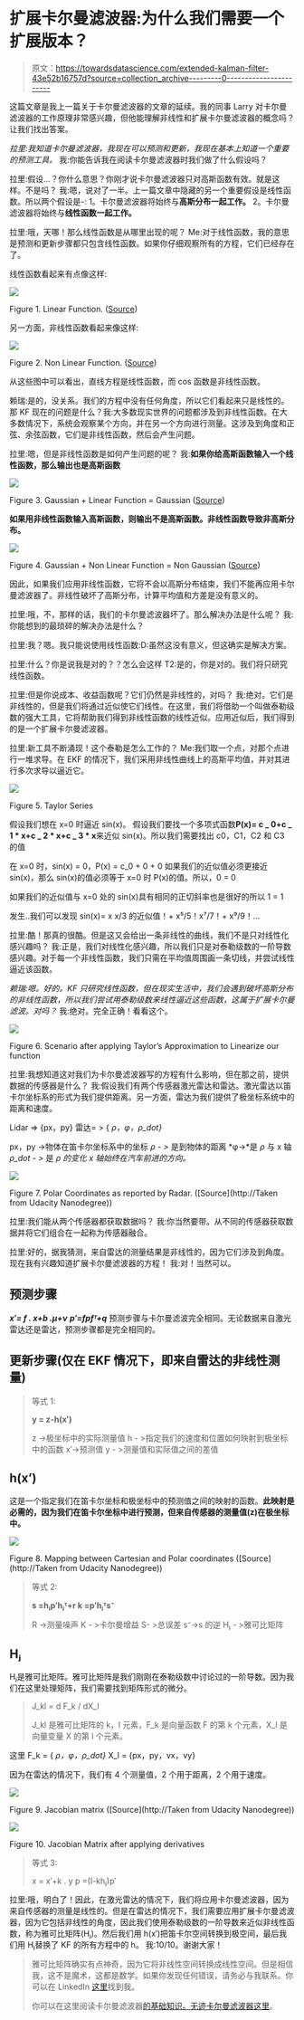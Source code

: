 # 扩展卡尔曼滤波器:为什么我们需要一个扩展版本？

> 原文：<https://towardsdatascience.com/extended-kalman-filter-43e52b16757d?source=collection_archive---------0----------------------->

这篇文章是我上一篇关于卡尔曼滤波器的文章的延续。我的同事 Larry 对卡尔曼滤波器的工作原理非常感兴趣，但他能理解非线性和扩展卡尔曼滤波器的概念吗？让我们找出答案。

*拉里:我知道卡尔曼滤波器，我现在可以预测和更新，我现在基本上知道一个重要的预测工具。*
我:你能告诉我在阅读卡尔曼滤波器时我们做了什么假设吗？

拉里:假设…？你什么意思？你刚才说卡尔曼滤波器只对高斯函数有效。就是这样。不是吗？
我:嗯，说对了一半。上一篇文章中隐藏的另一个重要假设是线性函数。所以两个假设是-:
1。卡尔曼滤波器将始终与**高斯分布一起工作。**
2。卡尔曼滤波器将始终与**线性函数一起工作。**

拉里:哦，天哪！那么线性函数是从哪里出现的呢？
Me:对于线性函数，我的意思是预测和更新步骤都只包含线性函数。如果你仔细观察所有的方程，它们已经存在了。

线性函数看起来有点像这样:

![](img/a6c9971ca6a31315b50789d95e0a97c4.png)

Figure 1\. Linear Function. ([Source](http://multidict.net/clilstore/page.php?id=4912))

另一方面，非线性函数看起来像这样:

![](img/38a8390ef4d0f9620d219bff06273249.png)

Figure 2\. Non Linear Function. ([Source](https://www.varsitytutors.com/hotmath/hotmath_help/topics/graphing-cosine-function))

从这些图中可以看出，直线方程是线性函数，而 cos 函数是非线性函数。

赖瑞:是的，没关系。我们的方程中没有任何角度，所以它们看起来只是线性的。那 KF 现在的问题是什么？我:大多数现实世界的问题都涉及到非线性函数。在大多数情况下，系统会观察某个方向，并在另一个方向进行测量。这涉及到角度和正弦、余弦函数，它们是非线性函数，然后会产生问题。

拉里:嗯，但是非线性函数是如何产生问题的呢？
我:**如果你给高斯函数输入一个线性函数，那么输出也是高斯函数**

![](img/9189fc2805b959a9c420badc88b9682b.png)

Figure 3\. Gaussian + Linear Function = Gaussian ([Source](https://www.youtube.com/watch?v=DE6Jn2cB4J4&t=2048s))

**如果用非线性函数输入高斯函数，则输出不是高斯函数。非线性函数导致非高斯分布。**

![](img/e959c18fe2868714b380659e5d7052b1.png)

Figure 4\. Gaussian + Non Linear Function = Non Gaussian ([Source](https://www.youtube.com/watch?v=DE6Jn2cB4J4&t=2048s))

因此，如果我们应用非线性函数，它将不会以高斯分布结束，我们不能再应用卡尔曼滤波器了。非线性破坏了高斯分布，计算平均值和方差是没有意义的。

拉里:哦，不，那样的话，我们的卡尔曼滤波器坏了。那么解决办法是什么呢？
我:你能想到的最琐碎的解决办法是什么？

拉里:我？嗯。我只能说使用线性函数:D:虽然这没有意义，但这确实是解决方案。

拉里:什么？你是说我是对的？？怎么会这样 T2:是的，你是对的。我们将只研究线性函数。

拉里:但是你说成本、收益函数呢？它们仍然是非线性的，对吗？
我:绝对。它们是非线性的，但是我们将通过近似使它们线性。在这里，我们将借助一个叫做泰勒级数的强大工具，它将帮助我们得到非线性函数的线性近似。应用近似后，我们得到的是一个扩展卡尔曼滤波器。

拉里:新工具不断涌现！这个泰勒是怎么工作的？
Me:我们取一个点，对那个点进行一堆求导。在 EKF 的情况下，我们采用非线性曲线上的高斯平均值，并对其进行多次求导以逼近它。

![](img/fa1ff5f2169dee480e3c95686b39b9ac.png)

Figure 5\. Taylor Series

假设我们想在 x=0 时逼近 sin(x)。
假设我们要找一个多项式函数**P(x)= c _ 0+c _ 1 * x+c _ 2 * x+c _ 3 * x**来近似 sin(x)。所以我们需要找出 c0，C1，C2 和 C3 的值

在 x=0 时，sin(x) = 0，P(x) = c_0 + 0 + 0
如果我们的近似值必须更接近 sin(x)，那么 sin(x)的值必须等于 x=0 时 P(x)的值。所以，0 = 0

如果我们的近似值与 x=0 处的 sin(x)具有相同的正切斜率也是很好的所以 1 = 1

发生..我们可以发现 sin(x)= x x/3 的近似值！+ x⁵/5！x⁷/7！+ x⁹/9！…

拉里:酷！那真的很酷。但是这又会给出一条非线性的曲线，我们不是只对线性化感兴趣吗？
我:正是，我们对线性化感兴趣，所以我们只是对泰勒级数的一阶导数感兴趣。对于每一个非线性函数，我们只需在平均值周围画一条切线，并尝试线性逼近该函数。

*赖瑞:嗯。好的。KF 只研究线性函数，但在现实生活中，我们会遇到破坏高斯分布的非线性函数，所以我们尝试用泰勒级数来线性逼近这些函数，这属于扩展卡尔曼滤波。对吗？*
我:绝对。完全正确！看看这个。

![](img/a1f43a9790a369a62aeeff4992ebf326.png)

Figure 6\. Scenario after applying Taylor’s Approximation to Linearize our function

拉里:我想知道这对我们为卡尔曼滤波器写的方程有什么影响，但在那之前，提供数据的传感器是什么？
我:假设我们有两个传感器激光雷达和雷达。激光雷达以笛卡尔坐标系的形式为我们提供距离。另一方面，雷达为我们提供了极坐标系统中的距离和速度。

Lidar => {px，py}
雷达= > { *ρ，φ，ρ_dot}*

px，py ->物体在笛卡尔坐标系中的坐标
*ρ - >* 是到物体的距离
*φ->*是 *ρ* 与 x 轴
*ρ_dot - >* 是 *ρ
的变化 x 轴始终在汽车前进的方向。*

![](img/2926913ad683028a6a55cde5dc1788fa.png)

Figure 7\. Polar Coordinates as reported by Radar. ([Source](http://Taken from Udacity Nanodegree))

拉里:我们能从两个传感器都获取数据吗？
我:你当然要带。从不同的传感器获取数据并将它们组合在一起称为传感器融合。

拉里:好的，据我猜测，来自雷达的测量结果是非线性的，因为它们涉及到角度。现在我有兴趣知道扩展卡尔曼滤波器的方程！
我:对！当然可以。

## 预测步骤

***x′= f . x+b .μ+ν*** ***p′=fpfᵀ+q*** 预测步骤与卡尔曼滤波完全相同。无论数据来自激光雷达还是雷达，预测步骤都是完全相同的。

## **更新步骤(仅在 EKF 情况下，即来自雷达的非线性测量)**

> 等式 1:
> 
> **y = z-h(x′)**
> 
> z ->极坐标中的实际测量值
> h - >指定我们的速度和位置如何映射到极坐标中的函数
> x′->预测值
> y - >测量值和实际值之间的差值

## **h(x’)**

这是一个指定我们在笛卡尔坐标和极坐标中的预测值之间的映射的函数。**此映射是必需的，因为我们在笛卡尔坐标中进行预测，但来自传感器的测量值(z)在极坐标中。**

![](img/1a79c0faaf2135c901cb41b10fe71c33.png)

Figure 8\. Mapping between Cartesian and Polar coordinates ([Source](http://Taken from Udacity Nanodegree))

> 等式 2:
> 
> **s =hⱼp′hⱼᵀ+r
> k =p′hⱼᵀs⁻**
> 
> R ->测量噪声
> K - >卡尔曼增益
> S- >总误差
> s⁻->s 的逆
> Hⱼ - >雅可比矩阵

## Hⱼ

Hⱼ是雅可比矩阵。雅可比矩阵是我们刚刚在泰勒级数中讨论过的一阶导数。因为我们在这里处理矩阵，我们需要找到矩阵形式的微分。

> J_kl = d F_k / dX_l
> 
> J_kl 是雅可比矩阵的 k，l 元素，F_k 是向量函数 F 的第 k 个元素，X_l 是向量变量 X 的第 l 个元素。

这里 F_k = { *ρ，φ，ρ_dot}* X_l = {px，py，vx，vy}

因为在雷达的情况下，我们有 4 个测量值，2 个用于距离，2 个用于速度。

![](img/0a95ad09f8cd2d2f223a14a010d8258b.png)

Figure 9\. Jacobian matrix ([Source](http://Taken from Udacity Nanodegree))

![](img/e86de3acbbe248f5ef58330104422c30.png)

Figure 10\. Jacobian Matrix after applying derivatives

> 等式 3:
> 
> x = x′+k . y
> p =(I-khⱼ)p′

拉里:哦，明白了！因此，在激光雷达的情况下，我们将应用卡尔曼滤波器，因为来自传感器的测量是线性的。但是在雷达的情况下，我们需要应用扩展卡尔曼滤波器，因为它包括非线性的角度，因此我们使用泰勒级数的一阶导数来近似非线性函数，称为雅可比矩阵(Hⱼ)。然后我们用 h(x′)把笛卡尔空间转换到极空间，最后我们用 Hⱼ替换了 KF 的所有方程中的 h。
我:10/10。谢谢大家！

> 雅可比矩阵确实有点神奇，因为它将非线性空间转换成线性空间。但是相信我，这不是魔术，这都是数学。如果你发现任何错误，请务必与我联系。你可以在 LinkedIn [这里](https://www.linkedin.com/in/harveenchadha/)找到我。
> 
> 你可以在这里阅读卡尔曼滤波器[的基础知识。无迹卡尔曼滤波器](/kalman-filter-interview-bdc39f3e6cf3)[这里](https://medium.com/@harveen54/the-unscented-kalman-filter-anything-ekf-can-do-i-can-do-it-better-ce7c773cf88d)。